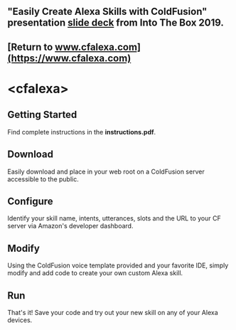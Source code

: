 ## "Easily Create Alexa Skills with ColdFusion" presentation [slide deck](https://www.cfalexa.com/index.html#slider1-u) from Into The Box 2019.

## [Return to www.cfalexa.com](https://www.cfalexa.com)

# &lt;cfalexa&gt; 


## Getting Started
Find complete instructions in the **instructions.pdf**.

## Download
Easily download <cfalexa> and place in your web root on a ColdFusion server accessible to the public.


## Configure
Identify your skill name, intents, utterances, slots and the URL to your CF server via Amazon's developer dashboard.


## Modify
Using the ColdFusion voice template provided and your favorite IDE, simply modify and add code to create your own custom Alexa skill.


## Run
That's it!  Save your code and try out your new skill on any of your Alexa devices.
